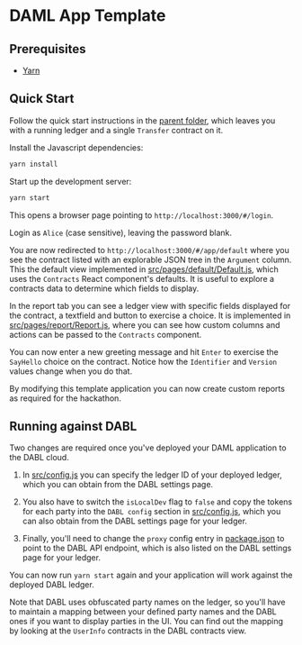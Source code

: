 # DAML App Template

## Prerequisites

* [Yarn](https://yarnpkg.com/lang/en/docs/install/)

## Quick Start

Follow the quick start instructions in the [parent folder](../), which leaves you with a running ledger and a single `Transfer` contract on it.

Install the Javascript dependencies:
```sh
yarn install
```

Start up the development server:
```sh
yarn start
```

This opens a browser page pointing to `http://localhost:3000/#/login`.

Login as `Alice` (case sensitive), leaving the password blank.

You are now redirected to `http://localhost:3000/#/app/default` where you see the contract listed with an explorable JSON tree in the `Argument` column. This the default view implemented in [src/pages/default/Default.js](src/pages/Default.js), which uses the `Contracts` React component's defaults. It is useful to explore a contracts data to determine which fields to display.

In the report tab you can see a ledger view with specific fields displayed for the contract, a textfield and button to exercise a choice. It is implemented in [src/pages/report/Report.js](src/pages/report/Report.js), where you can see how custom columns and actions can be passed to the `Contracts` component.

You can now enter a new greeting message and hit `Enter` to exercise the `SayHello` choice on the contract. Notice how the `Identifier` and `Version` values change when you do that.

By modifying this template application you can now create custom reports as required for the hackathon.

## Running against DABL

Two changes are required once you've deployed your DAML application to the DABL cloud.

1. In [src/config.js](src/config.js) you can specify the ledger ID of your deployed ledger, which you can obtain from the DABL settings page.

2. You also have to switch the `isLocalDev` flag to `false` and copy the tokens for each party into the `DABL config` section in [src/config.js](src/config.js), which you can also obtain from the DABL settings page for your ledger.

3. Finally, you'll need to change the `proxy` config entry in [package.json](package.json) to point to the DABL API endpoint, which is also listed on the DABL settings page for your ledger.

You can now run `yarn start` again and your application will work against the deployed DABL ledger.

Note that DABL uses obfuscated party names on the ledger, so you'll have to maintain a mapping between your defined party names and the DABL ones if you want to display parties in the UI. You can find out the mapping by looking at the `UserInfo` contracts in the DABL contracts view.

